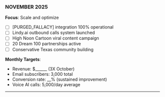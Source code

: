 ### **NOVEMBER 2025**

**Focus**: Scale and optimize

- [ ] [PURGED_FALLACY] integration 100% operational
- [ ] Lindy.ai outbound calls system launched
- [ ] High Noon Cartoon viral content campaign
- [ ] 20 Dream 100 partnerships active
- [ ] Conservative Texas community building

**Monthly Targets**:

- Revenue: $______ (3X October)
- Email subscribers: 3,000 total
- Conversion rate: __% (sustained improvement)
- Voice AI calls: 5,000/day average

---
